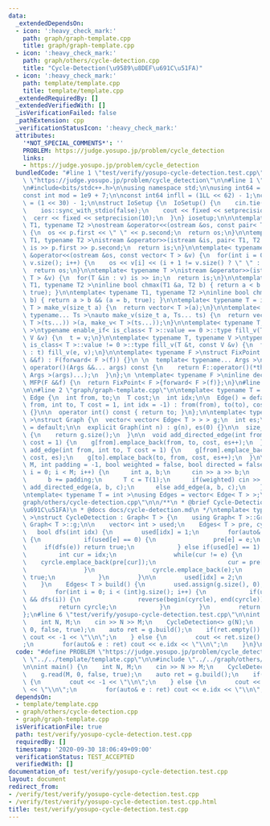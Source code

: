 ```yaml
---
data:
  _extendedDependsOn:
  - icon: ':heavy_check_mark:'
    path: graph/graph-template.cpp
    title: graph/graph-template.cpp
  - icon: ':heavy_check_mark:'
    path: graph/others/cycle-detection.cpp
    title: "Cycle-Detection(\u9589\u8DEF\u691C\u51FA)"
  - icon: ':heavy_check_mark:'
    path: template/template.cpp
    title: template/template.cpp
  _extendedRequiredBy: []
  _extendedVerifiedWith: []
  _isVerificationFailed: false
  _pathExtension: cpp
  _verificationStatusIcon: ':heavy_check_mark:'
  attributes:
    '*NOT_SPECIAL_COMMENTS*': ''
    PROBLEM: https://judge.yosupo.jp/problem/cycle_detection
    links:
    - https://judge.yosupo.jp/problem/cycle_detection
  bundledCode: "#line 1 \"test/verify/yosupo-cycle-detection.test.cpp\"\n#define PROBLEM\
    \ \"https://judge.yosupo.jp/problem/cycle_detection\"\n\n#line 1 \"template/template.cpp\"\
    \n#include<bits/stdc++.h>\n\nusing namespace std;\n\nusing int64 = long long;\n\
    const int mod = 1e9 + 7;\n\nconst int64 infll = (1LL << 62) - 1;\nconst int inf\
    \ = (1 << 30) - 1;\n\nstruct IoSetup {\n  IoSetup() {\n    cin.tie(nullptr);\n\
    \    ios::sync_with_stdio(false);\n    cout << fixed << setprecision(10);\n  \
    \  cerr << fixed << setprecision(10);\n  }\n} iosetup;\n\n\ntemplate< typename\
    \ T1, typename T2 >\nostream &operator<<(ostream &os, const pair< T1, T2 >& p)\
    \ {\n  os << p.first << \" \" << p.second;\n  return os;\n}\n\ntemplate< typename\
    \ T1, typename T2 >\nistream &operator>>(istream &is, pair< T1, T2 > &p) {\n \
    \ is >> p.first >> p.second;\n  return is;\n}\n\ntemplate< typename T >\nostream\
    \ &operator<<(ostream &os, const vector< T > &v) {\n  for(int i = 0; i < (int)\
    \ v.size(); i++) {\n    os << v[i] << (i + 1 != v.size() ? \" \" : \"\");\n  }\n\
    \  return os;\n}\n\ntemplate< typename T >\nistream &operator>>(istream &is, vector<\
    \ T > &v) {\n  for(T &in : v) is >> in;\n  return is;\n}\n\ntemplate< typename\
    \ T1, typename T2 >\ninline bool chmax(T1 &a, T2 b) { return a < b && (a = b,\
    \ true); }\n\ntemplate< typename T1, typename T2 >\ninline bool chmin(T1 &a, T2\
    \ b) { return a > b && (a = b, true); }\n\ntemplate< typename T = int64 >\nvector<\
    \ T > make_v(size_t a) {\n  return vector< T >(a);\n}\n\ntemplate< typename T,\
    \ typename... Ts >\nauto make_v(size_t a, Ts... ts) {\n  return vector< decltype(make_v<\
    \ T >(ts...)) >(a, make_v< T >(ts...));\n}\n\ntemplate< typename T, typename V\
    \ >\ntypename enable_if< is_class< T >::value == 0 >::type fill_v(T &t, const\
    \ V &v) {\n  t = v;\n}\n\ntemplate< typename T, typename V >\ntypename enable_if<\
    \ is_class< T >::value != 0 >::type fill_v(T &t, const V &v) {\n  for(auto &e\
    \ : t) fill_v(e, v);\n}\n\ntemplate< typename F >\nstruct FixPoint : F {\n  FixPoint(F\
    \ &&f) : F(forward< F >(f)) {}\n \n  template< typename... Args >\n  decltype(auto)\
    \ operator()(Args &&... args) const {\n    return F::operator()(*this, forward<\
    \ Args >(args)...);\n  }\n};\n \ntemplate< typename F >\ninline decltype(auto)\
    \ MFP(F &&f) {\n  return FixPoint< F >{forward< F >(f)};\n}\n#line 4 \"test/verify/yosupo-cycle-detection.test.cpp\"\
    \n\n#line 2 \"graph/graph-template.cpp\"\n\ntemplate< typename T = int >\nstruct\
    \ Edge {\n  int from, to;\n  T cost;\n  int idx;\n\n  Edge() = default;\n\n  Edge(int\
    \ from, int to, T cost = 1, int idx = -1) : from(from), to(to), cost(cost), idx(idx)\
    \ {}\n\n  operator int() const { return to; }\n};\n\ntemplate< typename T = int\
    \ >\nstruct Graph {\n  vector< vector< Edge< T > > > g;\n  int es;\n\n  Graph()\
    \ = default;\n\n  explicit Graph(int n) : g(n), es(0) {}\n\n  size_t size() const\
    \ {\n    return g.size();\n  }\n\n  void add_directed_edge(int from, int to, T\
    \ cost = 1) {\n    g[from].emplace_back(from, to, cost, es++);\n  }\n\n  void\
    \ add_edge(int from, int to, T cost = 1) {\n    g[from].emplace_back(from, to,\
    \ cost, es);\n    g[to].emplace_back(to, from, cost, es++);\n  }\n\n  void read(int\
    \ M, int padding = -1, bool weighted = false, bool directed = false) {\n    for(int\
    \ i = 0; i < M; i++) {\n      int a, b;\n      cin >> a >> b;\n      a += padding;\n\
    \      b += padding;\n      T c = T(1);\n      if(weighted) cin >> c;\n      if(directed)\
    \ add_directed_edge(a, b, c);\n      else add_edge(a, b, c);\n    }\n  }\n};\n\
    \ntemplate< typename T = int >\nusing Edges = vector< Edge< T > >;\n#line 2 \"\
    graph/others/cycle-detection.cpp\"\n\n/**\n * @brief Cycle-Detection(\u9589\u8DEF\
    \u691C\u51FA)\n * @docs docs/cycle-detection.md\n */\ntemplate< typename T = int\
    \ >\nstruct CycleDetection : Graph< T > {\n    using Graph< T >::Graph;\n    using\
    \ Graph< T >::g;\n\n    vector< int > used;\n    Edges< T > pre, cyrcle;\n\n \
    \   bool dfs(int idx) {\n        used[idx] = 1;\n        for(auto& e : g[idx])\
    \ {\n            if(used[e] == 0) {\n                pre[e] = e;\n           \
    \     if(dfs(e)) return true;\n            } else if(used[e] == 1) {\n       \
    \         int cur = idx;\n                while(cur != e) {\n                \
    \    cyrcle.emplace_back(pre[cur]);\n                    cur = pre[cur].from;\n\
    \                }\n                cyrcle.emplace_back(e);\n                return\
    \ true;\n            }\n        }\n\n        used[idx] = 2;\n        return false;\n\
    \    }\n    Edges< T > build() {\n        used.assign(g.size(), 0);\n        pre.resize(g.size());\n\
    \        for(int i = 0; i < (int)g.size(); i++) {\n            if(used[i] == 0\
    \ && dfs(i)) {\n                reverse(begin(cyrcle), end(cyrcle));\n       \
    \         return cyrcle;\n            }\n        }\n        return {};\n    }\n\
    };\n#line 6 \"test/verify/yosupo-cycle-detection.test.cpp\"\n\nint main() {\n\
    \    int N, M;\n    cin >> N >> M;\n    CycleDetection<> g(N);\n    g.read(M,\
    \ 0, false, true);\n    auto ret = g.build();\n    if(ret.empty()) {\n       \
    \ cout << -1 << \"\\n\";\n    } else {\n        cout << ret.size() << \"\\n\"\
    ;\n        for(auto& e : ret) cout << e.idx << \"\\n\";\n    }\n}\n"
  code: "#define PROBLEM \"https://judge.yosupo.jp/problem/cycle_detection\"\n\n#include\
    \ \"../../template/template.cpp\"\n\n#include \"../../graph/others/cycle-detection.cpp\"\
    \n\nint main() {\n    int N, M;\n    cin >> N >> M;\n    CycleDetection<> g(N);\n\
    \    g.read(M, 0, false, true);\n    auto ret = g.build();\n    if(ret.empty())\
    \ {\n        cout << -1 << \"\\n\";\n    } else {\n        cout << ret.size()\
    \ << \"\\n\";\n        for(auto& e : ret) cout << e.idx << \"\\n\";\n    }\n}\n"
  dependsOn:
  - template/template.cpp
  - graph/others/cycle-detection.cpp
  - graph/graph-template.cpp
  isVerificationFile: true
  path: test/verify/yosupo-cycle-detection.test.cpp
  requiredBy: []
  timestamp: '2020-09-30 18:06:49+09:00'
  verificationStatus: TEST_ACCEPTED
  verifiedWith: []
documentation_of: test/verify/yosupo-cycle-detection.test.cpp
layout: document
redirect_from:
- /verify/test/verify/yosupo-cycle-detection.test.cpp
- /verify/test/verify/yosupo-cycle-detection.test.cpp.html
title: test/verify/yosupo-cycle-detection.test.cpp
---
```

